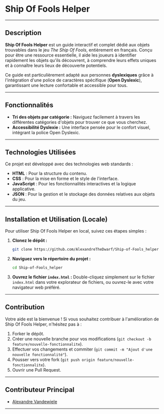 # Ship Of Fools Helper

---

## Description

**Ship Of Fools Helper** est un guide interactif et complet dédié aux objets trouvables dans le jeu *The Ship Of Fools*, entièrement en français. Conçu pour être une ressource essentielle, il aide les joueurs à identifier rapidement les objets qu'ils découvrent, à comprendre leurs effets uniques et à connaître leurs lieux de découverte potentiels.

Ce guide est particulièrement adapté aux personnes **dyslexiques** grâce à l'intégration d'une police de caractères spécifique (**Open Dyslexic**), garantissant une lecture confortable et accessible pour tous.

---

## Fonctionnalités

* **Tri des objets par catégorie :** Naviguez facilement à travers les différentes catégories d'objets pour trouver ce que vous cherchez.
* **Accessibilité Dyslexie :** Une interface pensée pour le confort visuel, intégrant la police Open Dyslexic.

---

## Technologies Utilisées

Ce projet est développé avec des technologies web standards :

* **HTML** : Pour la structure du contenu.
* **CSS** : Pour la mise en forme et le style de l'interface.
* **JavaScript** : Pour les fonctionnalités interactives et la logique applicative.
* **JSON** : Pour la gestion et le stockage des données relatives aux objets du jeu.

---

## Installation et Utilisation (Locale)

Pour utiliser Ship Of Fools Helper en local, suivez ces étapes simples :

1.  **Clonez le dépôt :**
    ```bash
    git clone https://github.com/AlexandreTheDwarf/Ship-of-Fools_helper.git
    ```
2.  **Naviguez vers le répertoire du projet :**
    ```bash
    cd Ship-of-Fools_helper
    ```
3.  **Ouvrez le fichier `index.html` :**
    Double-cliquez simplement sur le fichier `index.html` dans votre explorateur de fichiers, ou ouvrez-le avec votre navigateur web préféré.

---

## Contribution

Votre aide est la bienvenue ! Si vous souhaitez contribuer à l'amélioration de Ship Of Fools Helper, n'hésitez pas à :

1.  Forker le dépôt.
2.  Créer une nouvelle branche pour vos modifications (`git checkout -b feature/nouvelle-fonctionnalite`).
3.  Effectuer vos changements et commiter (`git commit -m "Ajout d'une nouvelle fonctionnalité"`).
4.  Pousser vers votre fork (`git push origin feature/nouvelle-fonctionnalite`).
5.  Ouvrir une Pull Request.

---

## Contributeur Principal

* [Alexandre Vandewiele](https://github.com/AlexandreTheDwarf)

---